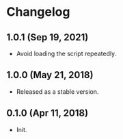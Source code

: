 # Changelog

## 1.0.1 (Sep 19, 2021)

- Avoid loading the script repeatedly.

## 1.0.0 (May 21, 2018)

- Released as a stable version.

## 0.1.0 (Apr 11, 2018)

- Init.
